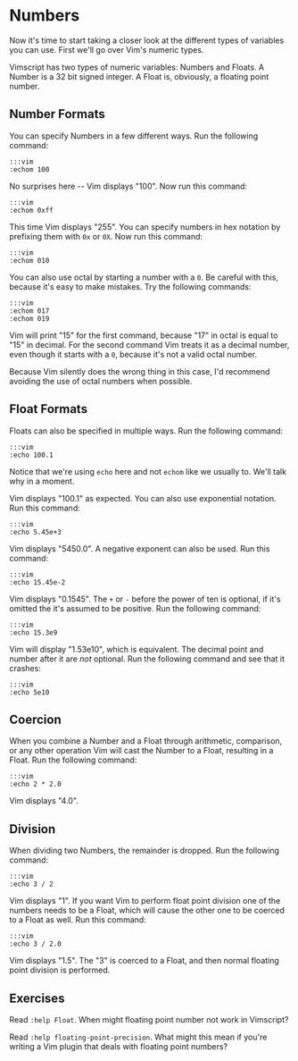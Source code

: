 Numbers
=======

Now it's time to start taking a closer look at the different types of variables
you can use.  First we'll go over Vim's numeric types.

Vimscript has two types of numeric variables: Numbers and Floats.  A Number is
a 32 bit signed integer.  A Float is, obviously, a floating point number.

Number Formats
--------------

You can specify Numbers in a few different ways.  Run the following command:

    :::vim
    :echom 100

No surprises here -- Vim displays "100".  Now run this command:

    :::vim
    :echom 0xff

This time Vim displays "255".  You can specify numbers in hex notation by
prefixing them with `0x` or `0X`.  Now run this command:

    :::vim
    :echom 010

You can also use octal by starting a number with a `0`.  Be careful with this,
because it's easy to make mistakes.  Try the following commands:

    :::vim
    :echom 017
    :echom 019

Vim will print "15" for the first command, because "17" in octal is equal to
"15" in decimal.  For the second command Vim treats it as a decimal number, even
though it starts with a `0`, because it's not a valid octal number.

Because Vim silently does the wrong thing in this case, I'd recommend avoiding
the use of octal numbers when possible.

Float Formats
-------------

Floats can also be specified in multiple ways.  Run the following command:

    :::vim
    :echo 100.1

Notice that we're using `echo` here and not `echom` like we usually to.  We'll
talk why in a moment.

Vim displays "100.1" as expected.  You can also use exponential notation.  Run
this command:

    :::vim
    :echo 5.45e+3

Vim displays "5450.0".  A negative exponent can also be used.  Run this command:

    :::vim
    :echo 15.45e-2

Vim displays "0.1545".  The `+` or `-` before the power of ten is optional, if
it's omitted the it's assumed to be positive.  Run the following command:

    :::vim
    :echo 15.3e9

Vim will display "1.53e10", which is equivalent.  The decimal point and number
after it are *not* optional.  Run the following command and see that it crashes:

    :::vim
    :echo 5e10

Coercion
--------

When you combine a Number and a Float through arithmetic, comparison, or any
other operation Vim will cast the Number to a Float, resulting in a Float.  Run
the following command:

    :::vim
    :echo 2 * 2.0

Vim displays "4.0".

Division
--------

When dividing two Numbers, the remainder is dropped.  Run the following command:

    :::vim
    :echo 3 / 2

Vim displays "1".  If you want Vim to perform float point division one of the
numbers needs to be a Float, which will cause the other one to be coerced to
a Float as well.  Run this command:

    :::vim
    :echo 3 / 2.0

Vim displays "1.5".  The "3" is coerced to a Float, and then normal floating
point division is performed.

Exercises
---------

Read `:help Float`.  When might floating point number not work in Vimscript?

Read `:help floating-point-precision`.  What might this mean if you're writing
a Vim plugin that deals with floating point numbers?
